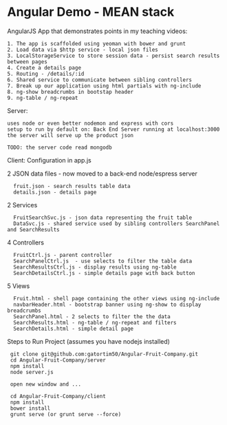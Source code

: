 Angular Demo - MEAN stack
=========================

AngularJS App that demonstrates points in my teaching videos:

```
1. The app is scaffolded using yeoman with bower and grunt
2. Load data via $http service - local json files
3. LocalStorageService to store session data - persist search results between pages
4. Create a details page 
5. Routing - /details/:id
6. Shared service to communicate between sibling controllers
7. Break up our application using html partials with ng-include
8. ng-show breadcrumbs in bootstap header
9. ng-table / ng-repeat
```
Server:
```
uses node or even better nodemon and express with cors
setup to run by default on: Back End Server running at localhost:3000
the server will serve up the product json

TODO: the server code read mongodb
```

Client:
Configuration in app.js

2 JSON data files - now moved to a back-end node/espress server
```
  fruit.json - search results table data
  details.json - details page
```

2 Services
```
  FruitSearchSvc.js - json data representing the fruit table
  DataSvc.js - shared service used by sibling controllers SearchPanel and SearchResults
```

4 Controllers
```
  FruitCtrl.js - parent controller
  SearchPanelCtrl.js  - use selects to filter the table data
  SearchResultsCtrl.js - display results using ng-table
  SearchDetailsCtrl.js - simple details page with back button 
```

5 Views
```
  Fruit.html - shell page containing the other views using ng-include
  navbarHeader.html - bootstrap banner using ng-show to display breadcrumbs 
  SearchPanel.html - 2 selects to filter the the data
  SearchResults.html - ng-table / ng-repeat and filters
  SearchDetails.html - simple detail page
```

 Steps to Run Project (assumes you have nodejs installed)
 
```
 git clone git@github.com:gatortim50/Angular-Fruit-Company.git
 cd Angular-Fruit-Company/server 
 npm install
 node server.js
 
 open new window and ...
 
 cd Angular-Fruit-Company/client
 npm install
 bower install
 grunt serve (or grunt serve --force)
```



